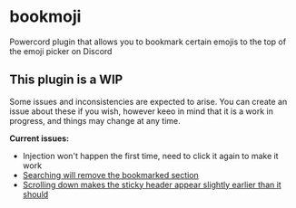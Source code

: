 # bookmoji
Powercord plugin that allows you to bookmark certain emojis to the top of the emoji picker on Discord

## This plugin is a WIP
Some issues and inconsistencies are expected to arise. You can create an issue about these if you wish, however keeo in mind that it is a work in progress, and things may change at any time.

**Current issues:**
* Injection won't happen the first time, need to click it again to make it work
* [Searching will remove the bookmarked section](https://massive-legend.nevulo.xyz/lAH1w9GW.gif)
* [Scrolling down makes the sticky header appear slightly earlier than it should](https://massive-legend.nevulo.xyz/edrFq2Qt.gif)
